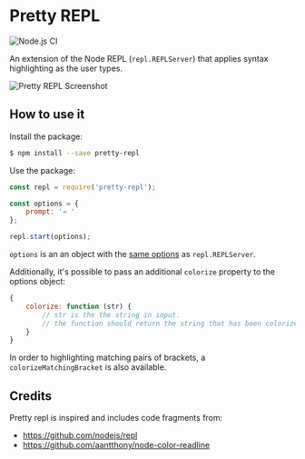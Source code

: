 # Pretty REPL

![Node.js CI](https://github.com/mmarcon/pretty-repl/workflows/Node.js%20CI/badge.svg)

An extension of the Node REPL (`repl.REPLServer`) that applies syntax highlighting as the user types.

![Pretty REPL Screenshot](./images/screenshot.png)

## How to use it

Install the package:

```bash
$ npm install --save pretty-repl
```

Use the package:

```javascript
const repl = require('pretty-repl');

const options = {
    prompt: '→ '
};

repl.start(options);
```

`options` is an an object with the [same options](https://nodejs.org/api/repl.html#repl_repl_start_options) as `repl.REPLServer`.

Additionally, it's possible to pass an additional `colorize` property to the options object:

```javascript
{
    colorize: function (str) {
        // str is the the string in input.
        // the function should return the string that has been colorized to output in the REPL.
    }
}
```

In order to highlighting matching pairs of brackets, a `colorizeMatchingBracket`
is also available.

## Credits

Pretty repl is inspired and includes code fragments from:
* https://github.com/nodejs/repl
* https://github.com/aantthony/node-color-readline
